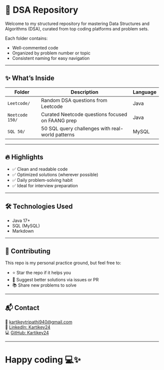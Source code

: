 # 🚀 DSA Repository

Welcome to my structured repository for mastering Data Structures and Algorithms (DSA), curated from top coding platforms and problem sets.

Each folder contains:

- Well-commented code
- Organized by problem number or topic
- Consistent naming for easy navigation

---

## ✨ What’s Inside

| Folder         | Description                                      | Language       |
|----------------|--------------------------------------------------|----------------|
| `Leetcode/`     | Random DSA questions from Leetcode              | Java           |
| `Neetcode 150/` | Curated Neetcode questions focused on FAANG prep| Java           |
| `SQL 50/`       | 50 SQL query challenges with real-world patterns| MySQL      |

---

## 🔥 Highlights

- ✅ Clean and readable code
- ✅ Optimized solutions (wherever possible)
- ✅ Daily problem-solving habit
- ✅ Ideal for interview preparation

---

## 🛠 Technologies Used

- Java 17+
- SQL (MySQL)
- Markdown

---

## 🙌 Contributing

This repo is my personal practice ground, but feel free to:

- ⭐ Star the repo if it helps you
- 📝 Suggest better solutions via issues or PR
- 📚 Share new problems to solve

---

## 📬 Contact

📧 [kartikeytripathi940@gmail.com](mailto:kartikeytripathi940@gmail.com)  
🔗 [LinkedIn: Kartikey24](https://www.linkedin.com/in/kartikey24)  
💻 [GitHub: Kartikey24](https://github.com/Kartikey24)

---

# Happy coding 💻✨
